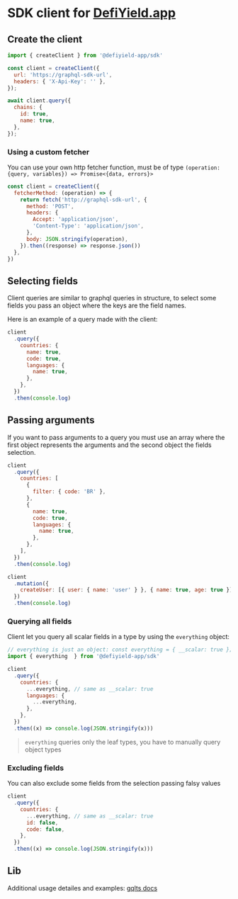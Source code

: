 # SDK client for [DefiYield.app](https://defiyield.app/)

## Create the client


```js
import { createClient } from '@defiyield-app/sdk'

const client = createClient({
  url: 'https://graphql-sdk-url',
  headers: { 'X-Api-Key': '' },
});

await client.query({
  chains: {
    id: true,
    name: true,
  },
});
```

### Using a custom fetcher

You can use your own http fetcher function, must be of type `(operation: {query, variables}) => Promise<{data, errors}>`

```js
const client = createClient({
  fetcherMethod: (operation) => {
    return fetch('http://graphql-sdk-url', {
      method: 'POST',
      headers: {
        Accept: 'application/json',
        'Content-Type': 'application/json',
      },
      body: JSON.stringify(operation),
    }).then((response) => response.json())
  },
})
```

## Selecting fields

Client queries are similar to graphql queries in structure, to select some fields you pass an object where the keys are the field names.

Here is an example of a query made with the client:

```js
client
  .query({
    countries: {
      name: true,
      code: true,
      languages: {
        name: true,
      },
    },
  })
  .then(console.log)
```

## Passing arguments

If you want to pass arguments to a query you must use an array where the first object represents the arguments and the second object the fields selection.

```js
client
  .query({
    countries: [
      {
        filter: { code: 'BR' },
      },
      {
        name: true,
        code: true,
        languages: {
          name: true,
        },
      },
    ],
  })
  .then(console.log)

client
  .mutation({
    createUser: [{ user: { name: 'user' } }, { name: true, age: true }],
  })
  .then(console.log)
```

### Querying all fields

Client let you query all scalar fields in a type by using the `everything` object:

```js
// everything is just an object: const everything = { __scalar: true };
import { everything  } from '@defiyield-app/sdk'

client
  .query({
    countries: {
      ...everything, // same as __scalar: true
      languages: {
        ...everything,
      },
    },
  })
  .then((x) => console.log(JSON.stringify(x)))
```

> `everything` queries only the leaf types, you have to manually query object types

### Excluding fields

You can also exclude some fields from the selection passing falsy values

```js
client
  .query({
    countries: {
      ...everything, // same as __scalar: true
      id: false,
      code: false,
    },
  })
  .then((x) => console.log(JSON.stringify(x)))
```

## Lib

Additional usage detailes and examples: [gqlts docs](https://gqlts.vercel.app/usage/unions-and-interfaces)